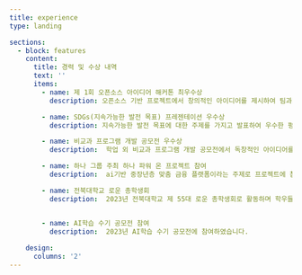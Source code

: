 ```yaml
---
title: experience
type: landing

sections:
  - block: features
    content:
      title: 경력 및 수상 내역
      text: ''
      items:
        - name: 제 1회 오픈소스 아이디어 해커톤 최우수상
          description: 오픈소스 기반 프로젝트에서 창의적인 아이디어를 제시하여 팀과 함께 최우수상을 수상하였습니다.

        - name: SDGs(지속가능한 발전 목표) 프레젠테이션 우수상
          description: 지속가능한 발전 목표에 대한 주제를 가지고 발표하여 우수한 평가를 받아 우수상을 수상하였습니다.

        - name: 비교과 프로그램 개발 공모전 우수상
          description:  학업 외 비교과 프로그램 개발 공모전에서 독창적인 아이디어를 통해 우수상을 수상하였습니다.

        - name: 하나 그룹 주최 하나 파워 온 프로젝트 참여
          description:  ai기반 중장년층 맞춤 금융 플랫폼이라는 주제로 프로젝트에 참여하였습니다.

        - name: 전북대학교 로운 총학생회
          description:  2023년 전북대학교 제 55대 로운 총학생회로 활동하며 학우들을 위헤 일하는 한 해를 보냈습니다.


        - name: AI학습 수기 공모전 참여
          description:  2023년 AI학습 수기 공모전에 참여하였습니다.
      
    design:
      columns: '2'
---
```



